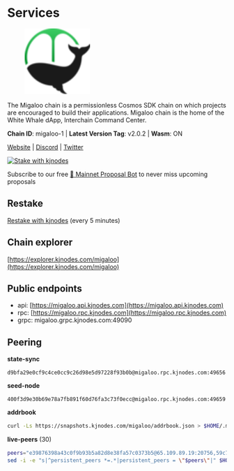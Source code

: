 # Services

<figure><img src="https://raw.githubusercontent.com/kj89/cosmos-images/main/logos/migaloo.png" width="150" alt=""><figcaption></figcaption></figure>

The Migaloo chain is a permissionless Cosmos SDK chain on which  projects are encouraged to build their applications. Migaloo chain  is the home of the White Whale dApp, Interchain Command Center.

**Chain ID**: migaloo-1 | **Latest Version Tag**: v2.0.2 | **Wasm**: ON

[Website](https://whitewhale.money) | [Discord](https://discord.gg/AyvcgD4jy3) | [Twitter](https://twitter.com/WhiteWhaleDefi)

[![Stake with kjnodes](https://i.ibb.co/cr44Q8j/button-stake-with-kjnodes.png)](https://restake.app/migaloo/migaloovaloper1jxtgnfw3tatfh90ju9j76dfrt3yea0zw2vnr8v)

Subscribe to our free [🤖 Mainnet Proposal Bot](https://t.me/kjnodes_proposal_bot) to never miss upcoming proposals

## Restake

[Restake with kjnodes](https://restake.app/migaloo/migaloovaloper1jxtgnfw3tatfh90ju9j76dfrt3yea0zw2vnr8v) (every 5 minutes)
## Chain explorer
[https://explorer.kjnodes.com/migaloo](https://explorer.kjnodes.com/migaloo)

## Public endpoints

* api: [https://migaloo.api.kjnodes.com](https://migaloo.api.kjnodes.com)
* rpc: [https://migaloo.rpc.kjnodes.com](https://migaloo.rpc.kjnodes.com)
* grpc: migaloo.grpc.kjnodes.com:49090

## Peering

**state-sync**

```text
d9bfa29e0cf9c4ce0cc9c26d98e5d97228f93b0b@migaloo.rpc.kjnodes.com:49656
```

**seed-node**

```text
400f3d9e30b69e78a7fb891f60d76fa3c73f0ecc@migaloo.rpc.kjnodes.com:49659
```

**addrbook**
```bash
curl -Ls https://snapshots.kjnodes.com/migaloo/addrbook.json > $HOME/.migalood/config/addrbook.json
```

**live-peers** (30)
```bash
peers="e39876398a43c0f9b93b5a82d8e38fa57c0373b5@65.109.89.19:20756,59c74642d0ec4d012dd7bd0a7e5af1eadf2061b2@65.109.30.183:26656,6870906f86e474d88d077c7c55af36debe49da04@178.162.165.194:7095,6c42aacf3939d503bad695d86108d214680e04a8@144.76.175.189:20756,70d1818f50d983bfebf4c8546b221687b76cd4b0@51.81.107.95:20756,744f2ecd98984eb0e20640ca4b7be69c0be0b81d@45.83.106.141:26656,a0a450ead908bd65813322c1373802ef32c5736d@65.108.235.33:4000,d9bfa29e0cf9c4ce0cc9c26d98e5d97228f93b0b@65.109.88.38:49656,2e756df28be5e4fa7d332ba732a160202ef86eee@167.235.21.165:26656,a834ef7ec0a65ac7c5bf976a9af5adb3a71d7a19@65.108.8.247:20756,8a9e42026a687b2762cefbd74584ccbd6afa0be1@142.132.207.247:36656,2fd235d3f0a1a84abd197dcfdaf04fdabc092db8@168.119.62.80:26656,175ca82ab5b282549d68d79ff2c3703d26bcacef@141.94.109.71:20757,9f0da7688c30a76bd2870288f861018179e421a0@65.108.130.171:26656,3b3428d679faa1bd498b3554ca798de3a0d802c6@162.19.89.8:20756,fe04ff9a13d8f0b23463e832f75eb5c845bd375e@213.239.214.73:7095,d20e91b12956469860da37a8e538305dad8d23d4@185.119.118.110:4000,ea8ec0c9613b8c096938469c499a6b1e3372085a@5.181.51.80:26656,5429bc670b77cd9c61481912ea194bea8aa6d0cd@51.81.155.189:20756,da843d721574dd06d04b6fa32c9d7d552a376bf4@178.128.238.183:26120,51ca404bbc73d07fc0d6529388c90f807c5acf0b@65.109.104.72:20756,0c38efdc028867765e68f02979958468384ad087@51.89.155.2:23656,78f0f5aa89b7ed92a5728dd3f67f646d8dda5213@198.244.228.162:55736,8ab347211b90560a0dca64ef0e4eef29012f2f67@65.109.71.119:26656,ca925c4f5ee684a5bfee15a7c413cf3b3f55ecf4@167.160.93.90:46656,2bd1bfb7a8d73e573b3a27cd01835b67d48f1f04@51.159.214.226:42103,80be85c4980deccaa2fbd710029f0eb660dadf9a@51.81.16.186:26656,1285606b577feaed7f045201a67f4a4e38f4726d@65.109.239.8:26656,4236750928a4dcb742e50e30e500ebc9ee39f240@35.223.246.103:26656,aedf3405d57c3efdcc2bdb1d571dc10f05247f08@51.89.40.85:22656"
sed -i -e "s|^persistent_peers *=.*|persistent_peers = \"$peers\"|" $HOME/.migalood/config/config.toml
```
